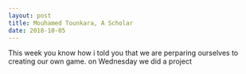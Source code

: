 ```yaml
---
layout: post
title: Mouhamed Tounkara, A Scholar 
date: 2018-10-05
---
```


This week you know how i told you that we are perparing ourselves to creating our own game. on Wednesday we did a project 
